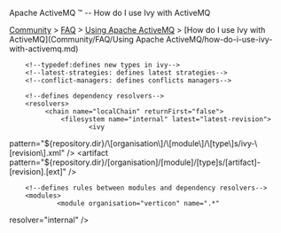 Apache ActiveMQ ™ -- How do I use Ivy with ActiveMQ 

[Community](community.md) > [FAQ](CommunityCommunity/Community/faq.md) > [Using Apache ActiveMQ](Community/FAQCommunity/FAQ/Community/FAQ/using-apache-activemq.md) > [How do I use Ivy with ActiveMQ](Community/FAQ/Using Apache ActiveMQ/how-do-i-use-ivy-with-activemq.md)


<ivyconf>
        <!--loads properties file as ivy variables, 0..n-->
        <properties file="${ivy.conf.dir}/ivyconf-file.properties" />
        <!--configures ivy with some defaults, 0..1-->
        <conf defaultResolver="localChain" checkUpToDate="false" />

        <!--typedef:defines new types in ivy-->
        <!--latest-strategies: defines latest strategies-->
        <!--conflict-managers: defines conflicts managers-->

        <!--defines dependency resolvers-->
        <resolvers>
             <chain name="localChain" returnFirst="false">
                 <filesystem name="internal" latest="latest-revision">
                        <ivy     
pattern="${repository.dir}/\[organisation\]/\[module\]/\[type\]s/ivy-\[revision\].xml" />
                        <artifact
pattern="${repository.dir}/\[organisation\]/\[module\]/\[type\]s/\[artifact\]-\[revision\].\[ext\]" />
                </filesystem>
                <ivyrep name="ivyrep"/>
             </chain>
             <ibiblio name="ibiblio"
pattern="\[organisation\]/jars/\[module\]-\[revision\].\[ext\]"/>
        </resolvers>

        <!--defines rules between modules and dependency resolvers-->
        <modules>
                <module organisation="verticon" name=".*"
resolver="internal" />
                <module organisation="mandarax" name=".*"
resolver="internal" />
                <module organisation="geronimo-spec" name=".*"
resolver="ibiblio" />
                <module organisation="tomcat" name=".*"
resolver="ibiblio" />
        </modules>

</ivyconf>

